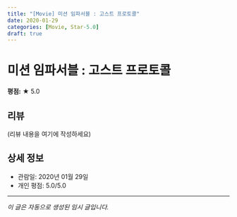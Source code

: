 ```yaml
---
title: "[Movie] 미션 임파서블 : 고스트 프로토콜"
date: 2020-01-29
categories: [Movie, Star-5.0]
draft: true
---
```


# 미션 임파서블 : 고스트 프로토콜

**평점:** ★ 5.0

## 리뷰

(리뷰 내용을 여기에 작성하세요)

## 상세 정보

- 관람일: 2020년 01월 29일
- 개인 평점: 5.0/5.0

---

*이 글은 자동으로 생성된 임시 글입니다.*

